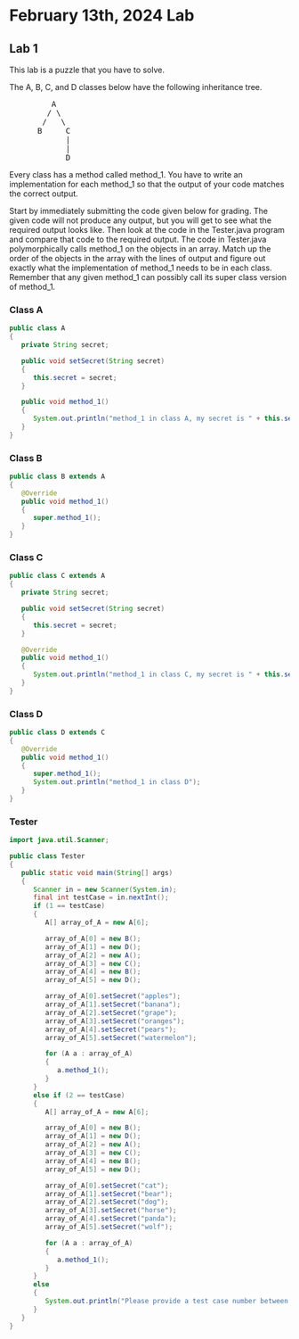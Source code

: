 # February 13th, 2024 Lab
## Lab 1
This lab is a puzzle that you have to solve.

The A, B, C, and D classes below have the following inheritance tree.
<pre>
         A
        / \
       /   \
      B     C
            |
            |
            D
</pre>
Every class has a method called method_1. You have to write an implementation for each method_1 so that the output of your code matches the correct output.

Start by immediately submitting the code given below for grading. The given code will not produce any output, but you will get to see what the required output looks like. Then look at the code in the Tester.java program and compare that code to the required output. The code in Tester.java polymorphically calls method_1 on the objects in an array. Match up the order of the objects in the array with the lines of output and figure out exactly what the implementation of method_1 needs to be in each class. Remember that any given method_1 can possibly call its super class version of method_1.

### Class A
```java
public class A
{
   private String secret;

   public void setSecret(String secret)
   {
      this.secret = secret;
   }

   public void method_1()
   {
      System.out.println("method_1 in class A, my secret is " + this.secret);
   }
}
```

### Class B
```java
public class B extends A
{
   @Override
   public void method_1()
   {
      super.method_1();
   }
}
```

### Class C
```java
public class C extends A
{
   private String secret;

   public void setSecret(String secret)
   {
      this.secret = secret;
   }

   @Override
   public void method_1()
   {
      System.out.println("method_1 in class C, my secret is " + this.secret);
   }
}
```

### Class D
```java
public class D extends C
{
   @Override
   public void method_1()
   {
      super.method_1();
      System.out.println("method_1 in class D");
   }
}
```

### Tester
```java
import java.util.Scanner;

public class Tester
{
   public static void main(String[] args)
   {
      Scanner in = new Scanner(System.in);
      final int testCase = in.nextInt();
      if (1 == testCase)
      {
         A[] array_of_A = new A[6];

         array_of_A[0] = new B();
         array_of_A[1] = new D();
         array_of_A[2] = new A();
         array_of_A[3] = new C();
         array_of_A[4] = new B();
         array_of_A[5] = new D();

         array_of_A[0].setSecret("apples");
         array_of_A[1].setSecret("banana");
         array_of_A[2].setSecret("grape");
         array_of_A[3].setSecret("oranges");
         array_of_A[4].setSecret("pears");
         array_of_A[5].setSecret("watermelon");

         for (A a : array_of_A)
         {
            a.method_1();
         }
      }
      else if (2 == testCase)
      {
         A[] array_of_A = new A[6];

         array_of_A[0] = new B();
         array_of_A[1] = new D();
         array_of_A[2] = new A();
         array_of_A[3] = new C();
         array_of_A[4] = new B();
         array_of_A[5] = new D();

         array_of_A[0].setSecret("cat");
         array_of_A[1].setSecret("bear");
         array_of_A[2].setSecret("dog");
         array_of_A[3].setSecret("horse");
         array_of_A[4].setSecret("panda");
         array_of_A[5].setSecret("wolf");

         for (A a : array_of_A)
         {
            a.method_1();
         }
      }
      else
      {
         System.out.println("Please provide a test case number between 1 and 2.");
      }
   }
}
```